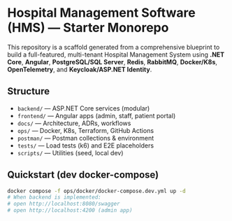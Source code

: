 # Hospital Management Software (HMS) — Starter Monorepo

This repository is a scaffold generated from a comprehensive blueprint to build a full-featured, multi-tenant Hospital Management System using **.NET Core**, **Angular**, **PostgreSQL/SQL Server**, **Redis**, **RabbitMQ**, **Docker/K8s**, **OpenTelemetry**, and **Keycloak/ASP.NET Identity**.

## Structure
- `backend/` — ASP.NET Core services (modular)
- `frontend/` — Angular apps (admin, staff, patient portal)
- `docs/` — Architecture, ADRs, workflows
- `ops/` — Docker, K8s, Terraform, GitHub Actions
- `postman/` — Postman collections & environment
- `tests/` — Load tests (k6) and E2E placeholders
- `scripts/` — Utilities (seed, local dev)

## Quickstart (dev docker-compose)
```bash
docker compose -f ops/docker/docker-compose.dev.yml up -d
# When backend is implemented:
# open http://localhost:8080/swagger
# open http://localhost:4200 (admin app)
```
